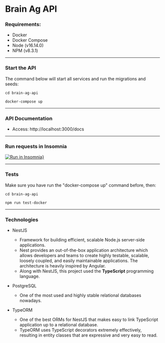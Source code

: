 # Brain Ag API

### Requirements:
* Docker
* Docker Compose
* Node (v16.14.0)
* NPM (v8.3.1)

<hr>

### Start the API
The command below will start all services and run the migrations and seeds:
```
cd brain-ag-api

docker-compose up
```

<hr>

### API Documentation
* Access: http://localhost:3000/docs


<hr>

### Run requests in Insomnia
[![Run in Insomnia}](https://insomnia.rest/images/run.svg)](https://insomnia.rest/run/?label=brain-ag-api&uri=https%3A%2F%2Fgist.githubusercontent.com%2FGabrielCC163%2Ff11e9889b409b0bd2fb80da64e2a13a6%2Fraw%2F4585346aa7c63c9faefd587a81574fec102bab73%2Fgistfile1.txt)

<hr>

### Tests
Make sure you have run the "docker-compose up" command before, then:
```
cd brain-ag-api

npm run test-docker
```

<hr>

### Technologies
* NestJS
    * Framework for building efficient, scalable Node.js server-side applications.
    * Nest provides an out-of-the-box application architecture which allows developers and teams to create highly testable, scalable, loosely coupled, and easily maintainable applications. The architecture is heavily inspired by Angular.
    * Along with NestJS, this project used the **TypeScript** programming language.

* PostgreSQL
    * One of the most used and highly stable relational databases nowadays.

* TypeORM
    * One of the best ORMs for NestJS that makes easy to link TypeScript application up to a relational database. 
    * TypeORM uses TypeScript decorators extremely effectively, resulting in entity classes that are expressive and very easy to read.
